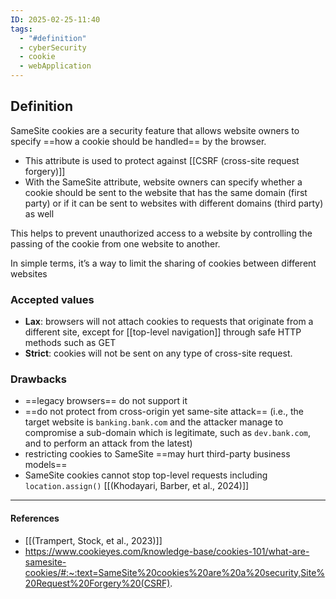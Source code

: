 ```yaml
---
ID: 2025-02-25-11:40
tags:
  - "#definition"
  - cyberSecurity
  - cookie
  - webApplication
---
```

## Definition

SameSite cookies are a security feature that allows website owners to specify ==how a cookie should be handled== by the browser.
- This attribute is used to protect against [[CSRF (cross-site request forgery)]]
- With the SameSite attribute, website owners can specify whether a cookie should be sent to the website that has the same domain (first party) or if it can be sent to websites with different domains (third party) as well

This helps to prevent unauthorized access to a website by controlling the passing of the cookie from one website to another.

In simple terms, it’s a way to limit the sharing of cookies between different websites

### Accepted values

- **Lax**: browsers will not attach cookies to requests that originate from a different site, except for [[top-level navigation]] through safe HTTP methods such as GET
- **Strict**: cookies will not be sent on any type of cross-site request.

### Drawbacks

- ==legacy browsers== do not support it
- ==do not protect from cross-origin yet same-site attack== (i.e., the target website is `banking.bank.com` and the attacker manage to compromise a sub-domain which is legitimate, such as `dev.bank.com`, and to perform an attack from the latest)
- restricting cookies to SameSite ==may hurt third-party business models==
- SameSite cookies cannot stop top-level requests including `location.assign()`  [[(Khodayari, Barber, et al., 2024)]]

---
#### References
- [[(Trampert, Stock, et al., 2023)]]
- https://www.cookieyes.com/knowledge-base/cookies-101/what-are-samesite-cookies/#:~:text=SameSite%20cookies%20are%20a%20security,Site%20Request%20Forgery%20(CSRF).